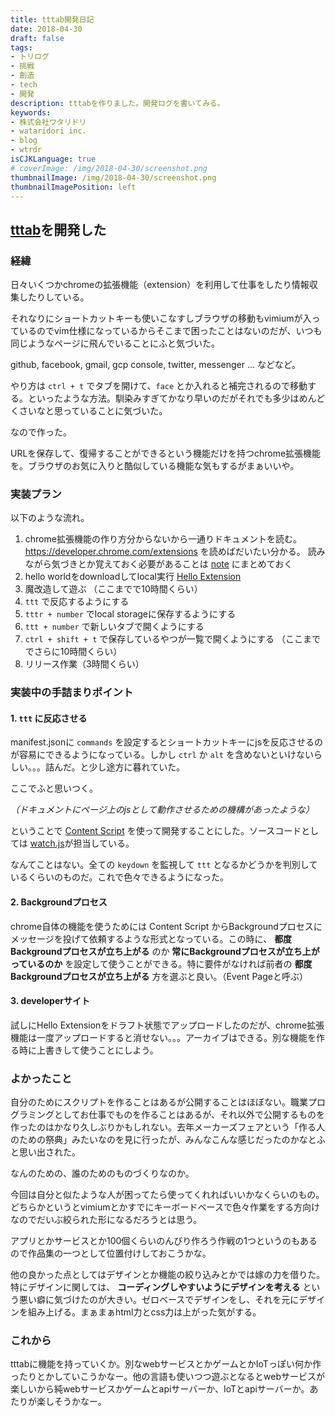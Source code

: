 ```yaml
---
title: tttab開発日記
date: 2018-04-30
draft: false
tags:
- トリログ
- 挑戦
- 創造
- tech
- 開発
description: tttabを作りました。開発ログを書いてみる。
keywords:
- 株式会社ワタリドリ
- wataridori inc.
- blog
- wtrdr
isCJKLanguage: true
# coverImage: /img/2018-04-30/screenshot.png
thumbnailImage: /img/2018-04-30/screenshot.png
thumbnailImagePosition: left
---
```


## [tttab](https://chrome.google.com/webstore/detail/tttab/mgbopccjomkajbkkjbccmpcflgcefjhn)を開発した

### 経緯

日々いくつかchromeの拡張機能（extension）を利用して仕事をしたり情報収集したりしている。

それなりにショートカットキーも使いこなすしブラウザの移動もvimiumが入っているのでvim仕様になっているからそこまで困ったことはないのだが、いつも同じようなページに飛んでいることにふと気づいた。

github, facebook, gmail, gcp console, twitter, messenger ... などなど。

やり方は `ctrl + t` でタブを開けて、`face` とか入れると補完されるので移動する。といったような方法。馴染みすぎてかなり早いのだがそれでも多少はめんどくさいなと思っていることに気づいた。

なので作った。

URLを保存して、復帰することができるという機能だけを持つchrome拡張機能を。ブラウザのお気に入りと酷似している機能な気もするがまぁいいや。

### 実装プラン

以下のような流れ。

1. chrome拡張機能の作り方分からないから一通りドキュメントを読む。
   https://developer.chrome.com/extensions を読めばだいたい分かる。
   読みながら気づきとか覚えておく必要があることは [note](https://github.com/wtrdr/tttab/blob/master/note/developer.md) にまとめておく
1. hello worldをdownloadしてlocal実行
   [Hello Extension](https://developer.chrome.com/extensions/examples/tutorials/hello_extensions.zip)
1. 魔改造して遊ぶ
   （ここまでで10時間くらい）
1. `ttt` で反応するようにする
1. `tttr + number` でlocal storageに保存するようにする
1. `ttt + number` で新しいタブで開くようにする
1. `ctrl + shift + t` で保存しているやつが一覧で開くようにする
   （ここまででさらに10時間くらい）
1. リリース作業（3時間くらい）

### 実装中の手詰まりポイント

#### 1. `ttt` に反応させる

manifest.jsonに `commands` を設定するとショートカットキーにjsを反応させるのが容易にできるようになっている。しかし `ctrl` か `alt` を含めないといけないらしい。。。詰んだ。と少し途方に暮れていた。

ここでふと思いつく。

*（ドキュメントにページ上のjsとして動作させるための機構があったような）*

ということで [Content Script](https://developer.chrome.com/extensions/content_scripts) を使って開発することにした。ソースコードとしては [watch.js](https://github.com/wtrdr/tttab/blob/master/watch.js)が担当している。

なんてことはない。全ての `keydown` を監視して `ttt` となるかどうかを判別しているくらいのものだ。これで色々できるようになった。

#### 2. Backgroundプロセス

chrome自体の機能を使うためには Content Script からBackgroundプロセスにメッセージを投げて依頼するような形式となっている。この時に、 **都度Backgroundプロセスが立ち上がる** のか **常にBackgroundプロセスが立ち上がっているのか** を設定して使うことができる。特に要件がなければ前者の **都度Backgroundプロセスが立ち上がる** 方を選ぶと良い。（Event Pageと呼ぶ）

#### 3. developerサイト

試しにHello Extensionをドラフト状態でアップロードしたのだが、chrome拡張機能は一度アップロードすると消せない。。。アーカイブはできる。別な機能を作る時に上書きして使うことにしよう。

### よかったこと

自分のためにスクリプトを作ることはあるが公開することはほぼない。職業プログラミングとしてお仕事でものを作ることはあるが、それ以外で公開するものを作ったのはかなり久しぶりかもしれない。去年メーカーズフェアという「作る人のための祭典」みたいなのを見に行ったが、みんなこんな感じだったのかなとふと思い出された。

なんのための、誰のためのものづくりなのか。

今回は自分と似たような人が困ってたら使ってくれればいいかなくらいのもの。どちらかというとvimiumとかすでにキーボードベースで色々作業をする方向けなのでだいぶ絞られた形になるだろうとは思う。

アプリとかサービスとか100個くらいのんびり作ろう作戦の1つというのもあるので作品集の一つとして位置付けしておこうかな。

他の良かった点としてはデザインとか機能の絞り込みとかでは嫁の力を借りた。特にデザインに関しては、 **コーディングしやすいようにデザインを考える** という悪い癖に気づけたのが大きい。ゼロベースでデザインをし、それを元にデザインを組み上げる。まぁまぁhtml力とcss力は上がった気がする。

### これから

tttabに機能を持っていくか。別なwebサービスとかゲームとかIoTっぽい何か作ったりとかしていこうかなー。他の言語も使いつつ遊ぶとなるとwebサービスが楽しいから純webサービスかゲームとapiサーバーか、IoTとapiサーバーか。あたりが楽しそうかなー。
